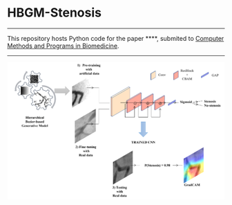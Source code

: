 # HBGM-Stenosis
----------

This repository hosts Python code for the paper ****, submited to [Computer Methods and Programs in Biomedicine](https://www.journals.elsevier.com/computer-methods-and-programs-in-biomedicine). 

----------

<img src="figures/graphical_abstract.png" width="600">
 
